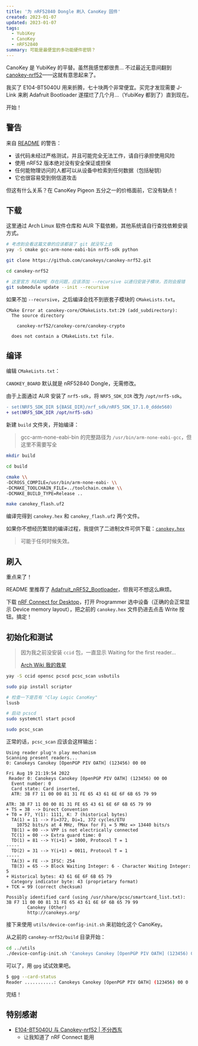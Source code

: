 ```yaml
---
title: '为 nRF52840 Dongle 刷入 CanoKey 固件'
created: 2023-01-07
updated: 2023-01-07
tags:
  - YubiKey
  - CanoKey
  - nRF52840
summary: 可能是最便宜的多功能硬件密钥？
---
```


CanoKey 是 YubiKey 的平替。虽然我感觉都很贵... 不过最近无意间翻到 [canokey-nrf52](https://github.com/canokeys/canokey-nrf52)——这就有意思起来了。

我买了 E104-BT5040U 用来折腾，七十块两个非常便宜。买完才发现需要 J-Link 来刷 Adafruit Bootloader 遂摆烂了几个月...（YubiKey 都到了）直到现在。

开始！

## 警告

来自 [README](https://github.com/canokeys/canokey-nrf52/blob/master/README.md) 的警告：

- 该代码未经过严格测试，并且可能完全无法工作，请自行承担使用风险
- 使用 nRF52 版本绝对没有安全保证或担保
- 任何能物理访问的人都可以从设备中检索到任何数据（包括秘钥）
- 它也很容易受到侧信道攻击

但这有什么关系？在 CanoKey Pigeon 五分之一的价格面前，它没有缺点！

## 下载

这里通过 Arch Linux 软件仓库和 AUR 下载依赖，其他系统请自行查找依赖安装方式。

```bash
# 考虑到会看这篇文章的应该都装了 git 就没写上去
yay -S cmake gcc-arm-none-eabi-bin nrf5-sdk python

git clone https://github.com/canokeys/canokey-nrf52.git

cd canokey-nrf52

# 这里官方 README 存在问题，应该添加 --recursive 以递归安装子模块，否则会报错
git submodule update --init --recursive
```

如果不加 `--recursive`，之后编译会找不到嵌套子模块的 `CMakeLists.txt`。

```text
CMake Error at canokey-core/CMakeLists.txt:29 (add_subdirectory):
  The source directory

    canokey-nrf52/canokey-core/canokey-crypto

  does not contain a CMakeLists.txt file.
```

## 编译

编辑 `CMakeLists.txt`：

`CANOKEY_BOARD` 默认就是 nRF52840 Dongle，无需修改。

由于上面通过 AUR 安装了 `nrf5-sdk`，将 `NRF5_SDK_DIR` 改为 `/opt/nrf5-sdk`。

```diff
- set(NRF5_SDK_DIR ${BASE_DIR}/nrf_sdk/nRF5_SDK_17.1.0_ddde560)
+ set(NRF5_SDK_DIR /opt/nrf5-sdk)
```

新建 `build` 文件夹，开始编译：

> gcc-arm-none-eabi-bin 的完整路径为 `/usr/bin/arm-none-eabi-gcc`，但这里不需要写全

```bash
mkdir build

cd build

cmake \\
-DCROSS_COMPILE=/usr/bin/arm-none-eabi- \\
-DCMAKE_TOOLCHAIN_FILE=../toolchain.cmake \\
-DCMAKE_BUILD_TYPE=Release ..

make canokey_flash.uf2
```

编译完得到 `canokey.hex` 和 `canokey_flash.uf2` 两个文件。

如果你不想经历繁琐的编译过程，我提供了二进制文件可供下载：[`canokey.hex`](https://github.com/kwaa/blog/blob/main/urara/canokey-nrf52/canokey.hex)

> 可能于任何时候失效。

## 刷入

重点来了！

README 里推荐了 [Adafruit_nRF52_Bootloader](https://github.com/adafruit/Adafruit_nRF52_Bootloader)，但我可不想这么麻烦。

下载 [nRF Connect for Desktop](https://www.nordicsemi.com/Products/Development-tools/nrf-connect-for-desktop)，打开 Programmer 选中设备（正确的会正常显示 Device memory layout），把之前的 `canokey.hex` 文件扔进去点击 Write 按钮。搞定！

## 初始化和测试

> 因为我之前没安装 `ccid` 包，一直显示 Waiting for the first reader...
>
> [Arch Wiki 我的救星](https://wiki.archlinux.org/title/Smartcards)

```bash
yay -S ccid opensc pcscd pcsc_scan usbutils

sudo pip install scriptor

# 检查一下是否有 "Clay Logic CanoKey"
lsusb

# 启动 pcscd
sudo systemctl start pcscd

sudo pcsc_scan
```

正常的话，`pcsc_scan` 应该会这样输出：

```text
Using reader plug'n play mechanism
Scanning present readers...
0: Canokeys Canokey [OpenPGP PIV OATH] (123456) 00 00

Fri Aug 19 21:19:54 2022
 Reader 0: Canokeys Canokey [OpenPGP PIV OATH] (123456) 00 00
  Event number: 0
  Card state: Card inserted,
  ATR: 3B F7 11 00 00 81 31 FE 65 43 61 6E 6F 6B 65 79 99

ATR: 3B F7 11 00 00 81 31 FE 65 43 61 6E 6F 6B 65 79 99
+ TS = 3B --> Direct Convention
+ T0 = F7, Y(1): 1111, K: 7 (historical bytes)
  TA(1) = 11 --> Fi=372, Di=1, 372 cycles/ETU
    10752 bits/s at 4 MHz, fMax for Fi = 5 MHz => 13440 bits/s
  TB(1) = 00 --> VPP is not electrically connected
  TC(1) = 00 --> Extra guard time: 0
  TD(1) = 81 --> Y(i+1) = 1000, Protocol T = 1
-----
  TD(2) = 31 --> Y(i+1) = 0011, Protocol T = 1
-----
  TA(3) = FE --> IFSC: 254
  TB(3) = 65 --> Block Waiting Integer: 6 - Character Waiting Integer: 5
+ Historical bytes: 43 61 6E 6F 6B 65 79
  Category indicator byte: 43 (proprietary format)
+ TCK = 99 (correct checksum)

Possibly identified card (using /usr/share/pcsc/smartcard_list.txt):
3B F7 11 00 00 81 31 FE 65 43 61 6E 6F 6B 65 79 99
        Canokey (Other)
        http://canokeys.org/
```

接下来使用 `utils/device-config-init.sh` 来初始化这个 CanoKey。

从之前的 `canokey-nrf52/build` 目录开始：

```bash
cd ../utils
./device-config-init.sh 'Canokeys Canokey [OpenPGP PIV OATH] (123456) 00 00'
```

可以了，用 `gpg` 试试效果吧。

```bash
$ gpg --card-status
Reader ...........: Canokeys Canokey [OpenPGP PIV OATH] (123456) 00 0
```

完结！

## 特别感谢

- [E104-BT5040U 与 Canokey-nrf52 | 不分西东](https://bufenxidong.ml/blog/e104-bt5040u_and_canokey-nrf52/)
  - 让我知道了 nRF Connect 能用
